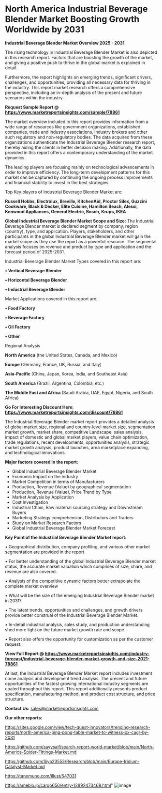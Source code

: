 # North America Industrial Beverage Blender Market Boosting Growth Worldwide by 2031

<Strong> Industrial Beverage Blender Market Overview 2025 - 2031</strong>

The rising technology in Industrial Beverage Blender Market is also depicted in this research report. Factors that are boosting the growth of the market, and giving a positive push to thrive in the global market is explained in detail.

Furthermore, the report highlights on emerging trends, significant drivers, challenges, and opportunities, providing all necessary data for thriving in the industry. This report market research offers a comprehensive perspective, including an in-depth analysis of the present and future scenarios within the industry.

<strong>Request Sample Report @ <a href=https://www.marketreportsinsights.com/sample/78861>https://www.marketreportsinsights.com/sample/78861</a></strong>

The market overview included in this report provides information from a wide range of resources like government organizations, established companies, trade and industry associations, industry brokers and other such regulatory and non-regulatory bodies. The data acquired from these organizations authenticate the Industrial Beverage Blender research report, thereby aiding the clients in better decision making. Additionally, the data provided in this report offers a contemporary understanding of the market dynamics.

The leading players are focusing mainly on technological advancements in order to improve efficiency. The long-term development patterns for this market can be captured by continuing the ongoing process improvements and financial stability to invest in the best strategies.

Top Key players of Industrial Beverage Blender Market are:

<strong>Russell Hobbs, Electrolux, Breville, KitchenAid, Proctor Silex, Guzzini Cookware, Black & Decker, Elite Cuisine, Hamilton Beach, Alessi, Kenwood Appliances, General Electric, Bosch, Krups, IKEA</strong>

<strong><b>Global Industrial Beverage Blender Market Scope and Size:</b></strong>
The Industrial Beverage Blender market is declared segment by company, region (country), type, and application. Players, stakeholders, and other participants in the global Industrial Beverage Blender market will gain the market scope as they use the report as a powerful resource. The segmental analysis focuses on revenue and product by type and application and the forecast period of 2025-2031.

Industrial Beverage Blender Market Types covered in this report are:

<strong>• Vertical Beverage Blender

• Horizontal Beverage Blender

• Industrial Beverage Blender</strong>

Market Applications covered in this report are:

<strong>• Food Factory

• Beverage Factory

• Oil Factory

• Other</strong> 

Regional Analysis

<strong>North America</strong> (the United States, Canada, and Mexico)

<strong>Europe</strong> (Germany, France, UK, Russia, and Italy)

<strong>Asia-Pacific</strong> (China, Japan, Korea, India, and Southeast Asia)

<strong>South America</strong> (Brazil, Argentina, Colombia, etc.)

<strong>The Middle East and Africa</strong> (Saudi Arabia, UAE, Egypt, Nigeria, and South Africa)

<strong>Go For Interesting Discount Here: <a href=https://www.marketreportsinsights.com/discount/78861>https://www.marketreportsinsights.com/discount/78861</a></strong>

The Industrial Beverage Blender market report provides a detailed analysis of global market size, regional and country-level market size, segmentation market growth, market share, competitive Landscape, sales analysis, impact of domestic and global market players, value chain optimization, trade regulations, recent developments, opportunities analysis, strategic market growth analysis, product launches, area marketplace expanding, and technological innovations.

<strong><b>Major factors covered in the report:</b></strong>
<ul>
  <li>Global Industrial Beverage Blender Market </li>
  <li>Economic Impact on the Industry</li>
  <li>Market Competition in terms of Manufacturers</li>
  <li>Production, Revenue (Value) by geographical segmentation</li>
  <li>Production, Revenue (Value), Price Trend by Type</li>
  <li>Market Analysis by Application</li>
  <li>Cost Investigation</li>
  <li>Industrial Chain, Raw material sourcing strategy and Downstream Buyers</li>
  <li>Marketing Strategy comprehension, Distributors and Traders</li>
  <li>Study on Market Research Factors</li>
  <li>Global Industrial Beverage Blender Market Forecast</li>
</ul>

<strong><b>Key Point of the Industrial Beverage Blender Market report:</b></strong>

• Geographical distribution, company profiling, and various other market segmentation are provided in the report.

• For better understanding of the global Industrial Beverage Blender market status, the accurate market valuation which comprises of size, share, and revenue are also covered.

• Analysis of the competitive dynamic factors better extrapolate the complete market overview

• What will be the size of the emerging Industrial Beverage Blender market in 2031?

• The latest trends, opportunities and challenges, and growth drivers provide better construal of the Industrial Beverage Blender Market.

• In-detail industrial analysis, sales study, and production understanding shed more light on the future market growth rate and scope.

• Report also offers the opportunity for customization as per the customer request.

<strong><b>View Full Report @ <a href=https://www.marketreportsinsights.com/industry-forecast/industrial-beverage-blender-market-growth-and-size-2021-78861>https://www.marketreportsinsights.com/industry-forecast/industrial-beverage-blender-market-growth-and-size-2021-78861</a></b></strong>


At last, the Industrial Beverage Blender Market report includes investment come analysis and development trend analysis. The present and future opportunities of the fastest growing international industry segments are coated throughout this report. This report additionally presents product specification, manufacturing method, and product cost structure, and price structure.

<strong>Contact Us:</strong>
sales@marketreportsinsights.com

<strong>Our other reports:</strong>

<a href=https://sites.google.com/view/tech-quest-innovators/trending-research-reports/north-america-ping-pong-table-market-to-witness-xx-cagr-by-2031>https://sites.google.com/view/tech-quest-innovators/trending-research-reports/north-america-ping-pong-table-market-to-witness-xx-cagr-by-2031</a>

<a href=https://github.com/sayysaif/search-report-world-market/blob/main/North-America-Spider-Fittings-Market.md>https://github.com/sayysaif/search-report-world-market/blob/main/North-America-Spider-Fittings-Market.md</a>

<a href=https://github.com/Siya23553/Research/blob/main/Europe-Iridium-Catalyst-Market.md>https://github.com/Siya23553/Research/blob/main/Europe-Iridium-Catalyst-Market.md</a>

<a href=https://tanomuno.com/illust/547031>https://tanomuno.com/illust/547031</a>

<a href=https://ameblo.jp/cargo656/entry-12892473468.html>https://ameblo.jp/cargo656/entry-12892473468.html</a>"
![image](https://github.com/user-attachments/assets/3f648d0f-9d1c-4438-baa4-8e2531ae0bbe)
